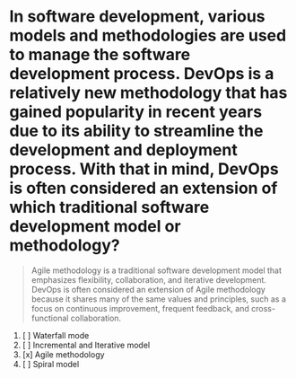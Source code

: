# In software development, various models and methodologies are used to manage the software development process. DevOps is a relatively new methodology that has gained popularity in recent years due to its ability to streamline the development and deployment process. With that in mind, DevOps is often considered an extension of which traditional software development model or methodology?

> Agile methodology is a traditional software development model that emphasizes flexibility, collaboration, and iterative development. DevOps is often considered an extension of Agile methodology because it shares many of the same values and principles, such as a focus on continuous improvement, frequent feedback, and cross-functional collaboration.

1. [ ] Waterfall mode
1. [ ] Incremental and Iterative model
1. [x] Agile methodology
1. [ ] Spiral model
